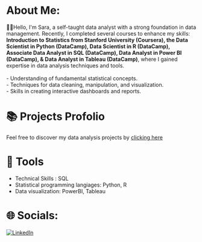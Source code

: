 # About Me:
👋🏼Hello, I'm Sara, a self-taught data analyst with a strong foundation in data management. Recently, I completed several courses to enhance my skills: <b>Introduction to Statistics from Stanford University (Coursera), the Data Scientist in Python (DataCamp), Data Scientist in R (DataCamp), Associate Data Analyst in SQL (DataCamp), Data Analyst in Power BI (DataCamp), & Data Analyst in Tableau (DataCamp)</b>, where I gained expertise in data analysis techniques and tools.<br><br> - Understanding of fundamental statistical concepts.<br> - Techniques for data cleaning, manipulation, and visualization.<br> - Skills in creating interactive dashboards and reports.

# 📚 Projects Profolio
Feel free to discover my data analysis projects by [clicking here](https://github.com/sarajimenezj/DA_Portfolio)

# 🧰 Tools
 - Technical Skills : SQL
 - Statistical programming langiages: Python, R
 - Data visualization: PowerBI, Tableau

# 🌐 Socials:
[![LinkedIn](https://img.shields.io/badge/LinkedIn-%230077B5.svg?logo=linkedin&logoColor=white)](https://www.linkedin.com/in/saraisabeljimenez/)
<!--
**sarajimenezj/sarajimenezj** is a ✨ _special_ ✨ repository because its `README.md` (this file) appears on your GitHub profile.

Here are some ideas to get you started:

- 🔭 I’m currently working on ...
- 🌱 I’m currently learning ...
- 👯 I’m looking to collaborate on ...
- 🤔 I’m looking for help with ...
- 💬 Ask me about ...
- 📫 How to reach me: ...
- 😄 Pronouns: ...
- ⚡ Fun fact: ...
-->
